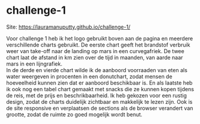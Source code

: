 # challenge-1

Site: https://lauramanuputty.github.io/challenge-1/

Voor challenge 1 heb ik het logo gebruikt boven aan de pagina en meerdere verschillende charts gebruikt. 
De eerste chart geeft het brandstof verbruik weer van take-off naar de landing op mars in een curvegafriek. 
De twee chart laat de afstand in km zien over de tijd in maanden, van aarde naar mars in een lijngrafiek.  
In de derde en vierde chart wilde ik de aanboord voorraaden van eten als water weergeven in procenten in een donutchart,
zodat mensen de hoeveelheid kunnen zien dat er aanboord beschikbaar is. 
En als laatste heb ik ook nog een tabel chart gemaakt met snacks die ze kunnen kopen tijdens de reis, met de prijs en beschrikbaarheid. 
Ik heb gekozen voor een rustig design, zodat de charts duidelijk zichtbaar en makkelijk te lezen zijn. 
Ook is de site responsive en verplaatsen de sections als de browser verandert van grootte, zodat de ruimte zo goed mogelijk wordt benut. 


